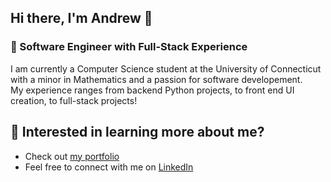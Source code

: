 ## Hi there, I'm Andrew 👋
### :rocket: Software Engineer with Full-Stack Experience
I am currently a Computer Science student at the University of Connecticut with a minor in Mathematics and a passion for software developement.  
My experience ranges from backend Python projects, to front end UI creation, to full-stack projects!  

## :microscope: Interested in learning more about me?
* Check out [my portfolio](https://www.andrewerdei.com/)   
* Feel free to connect with me on [LinkedIn](https://www.linkedin.com/in/andrew-erdei/)



<!--
**andrewerdei/andrewerdei** is a ✨ _special_ ✨ repository because its `README.md` (this file) appears on your GitHub profile.

Here are some ideas to get you started:

- 🔭 I’m currently working on ...
- 🌱 I’m currently learning ...
- 👯 I’m looking to collaborate on ...
- 🤔 I’m looking for help with ...
- 💬 Ask me about ...
- 📫 How to reach me: ...
- 😄 Pronouns: ...
- ⚡ Fun fact: ...
-->
